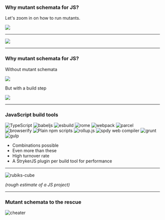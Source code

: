 ### Why mutant schemata for JS?

Let's zoom in on how to run mutants.

[![](img/mutation-testing-process-focus-4.svg)](https://mermaid-js.github.io/mermaid-live-editor/edit/#eyJjb2RlIjoiZ3JhcGggTFJcbiAgICBBKChTdGFydCkpIC0tPiBCKDEuIFByZXBhcmUpXG4gICAgQiAtLT4gQygyLiBDb2RlIGluc3RydW1lbnRhdGlvbilcbiAgICBDIC0tPiBEKDMuIERyeSBydW4pXG4gICAgRCAtLT4gRXtTdWNjZXNzP31cbiAgICBFIC0tPnxZZXN8IEYoNC4gTXV0YXRpb24gdGVzdGluZylcbiAgICBFIC0tPnxOb3wgSCgoZW5kKSlcbiAgICBGIC0tPiBIXG4gICAgc3R5bGUgRiBmaWxsOiNmZjBcblxuIiwibWVybWFpZCI6IntcbiAgXCJ0aGVtZVwiOiBcImRlZmF1bHRcIlxufSIsInVwZGF0ZUVkaXRvciI6ZmFsc2UsImF1dG9TeW5jIjp0cnVlLCJ1cGRhdGVEaWFncmFtIjpmYWxzZX0) <!-- .element target="_blank" -->

---

[![](img/run-mutants-process-focus-execute.svg)](https://mermaid-js.github.io/mermaid-live-editor/edit/#eyJjb2RlIjoiZmxvd2NoYXJ0IFREXG4gICAgQShzdGFydCktLT5Ee0lnbm9yZWQ_fVxuICAgIHN1YmdyYXBoIHBlciBtdXRhbnRcbiAgICBELS0gTm8gLS0-IEV7Q292ZXJlZD99XG4gICAgRS0tIFllcyAtLT4gRihFeGVjdXRlIGluIHRlc3QgcnVubmVyKVxuICAgIEYtLSB0aW1lb3V0IGV4cGlyZWQgLS0-RyhSZXN0YXJ0IHRlc3QgcnVubmVyKVxuICAgIEctLSBSZXBvcnQgVGltZW91dCAtLT5ZKFJlcG9ydCBtdXRhbnQpXG4gICAgRi0tIFJlcG9ydCBLaWxsZWQvU3VyaXZlZCAtLT5ZXG4gICAgRS0tIE5vIFxcbiBSZXBvcnQgTm9Db3ZlcmFnZSAtLT4gWVxuICAgIEQtLSBZZXMgXFxuIFJlcG9ydCBJZ25vcmVkIC0tPiBZXG4gICAgZW5kXG4gICAgWS0tPlooKGVuZCkpXG5cbiAgICBzdHlsZSBGIGZpbGw6I0ZGMCIsIm1lcm1haWQiOiJ7XG4gIFwidGhlbWVcIjogXCJkZWZhdWx0XCJcbn0iLCJ1cGRhdGVFZGl0b3IiOmZhbHNlLCJhdXRvU3luYyI6dHJ1ZSwidXBkYXRlRGlhZ3JhbSI6ZmFsc2V9) <!-- .element target="_blank" -->

<!-- .element class="img-max-height-700" -->

---

<!-- .slide: data-auto-animate -->
### Why mutant schemata for JS?

<div class="row">
<div>

Without mutant schemata

[![](img/without-mutant-schemata.svg)](https://mermaid-js.github.io/mermaid-live-editor/edit/#eyJjb2RlIjoiZmxvd2NoYXJ0IFREXG4gICAgXG4gICAgc3ViZ3JhcGggbXV0YW50cyBbRm9yIGVhY2ggbXV0YW50XVxuXG4gICAgQihQbGFjZSlcbiAgICBCIC0tPiBEKFJ1biB0ZXN0cylcbiAgICBEIC0tS2lsbGVkL1N1cnZpdmVkLS0-IEUoUmVwb3J0IG11dGFudClcblxuICAgIGVuZFxuXG4gICAgQSgoc3RhcnQpKSAtLT4gbXV0YW50c1xuICAgIG11dGFudHMgLS0-IFooKGVuZCkpIiwibWVybWFpZCI6IntcbiAgXCJ0aGVtZVwiOiBcImRlZmF1bHRcIlxufSIsInVwZGF0ZUVkaXRvciI6ZmFsc2UsImF1dG9TeW5jIjp0cnVlLCJ1cGRhdGVEaWFncmFtIjpmYWxzZX0) <!-- .element target="_blank" -->

</div>
<div>

But with a build step

<!-- .element class="fragment" data-fragment-index="0" -->

[![](img/without-mutant-schemata-2.svg)](https://mermaid-js.github.io/mermaid-live-editor/edit/#eyJjb2RlIjoiZmxvd2NoYXJ0IFREXG4gICAgXG4gICAgc3ViZ3JhcGggbXV0YW50cyBbRm9yIGVhY2ggbXV0YW50XVxuXG4gICAgQihQbGFjZSlcbiAgICBCIC0tPiBDKEJ1aWxkKVxuICAgIEMgLS0-IEQoUnVuIHRlc3RzKVxuICAgIEQgLS1LaWxsZWQvU3Vydml2ZWQtLT4gRShSZXBvcnQgbXV0YW50KVxuXG4gICAgZW5kXG5cbiAgICBBKChzdGFydCkpIC0tPiBtdXRhbnRzXG4gICAgbXV0YW50cyAtLT4gWigoZW5kKSlcblxuICAgIHN0eWxlIEMgZmlsbDojRkYwIiwibWVybWFpZCI6IntcbiAgXCJ0aGVtZVwiOiBcImRlZmF1bHRcIlxufSIsInVwZGF0ZUVkaXRvciI6ZmFsc2UsImF1dG9TeW5jIjp0cnVlLCJ1cGRhdGVEaWFncmFtIjpmYWxzZX0) <!-- .element target="_blank" -->

<!-- .element class="fragment" data-fragment-index="0" -->

</div>
</div>

---

### JavaScript build tools

![TypeScript](/img/ts.svg) <!-- .element class="img-width-15" title="TypeScript" -->
![babeljs](/img/babel.png) <!-- .element class="img-width-15" title="babeljs" -->
![esbuild](/img/esbuild.png) <!-- .element class="img-width-15" title="esbuild" -->
![rome](/img/rome.png) <!-- .element class="img-width-15" title="rome" -->
![webpack](/img/webpack.png) <!-- .element class="img-width-15" title="webpack" -->
![parcel](/img/parcel.png) <!-- .element class="img-width-15" title="parcel" -->
![browserify](/img/browserify.png) <!-- .element class="img-width-15" title="browserify" -->
![Plain npm scripts](/img/npm.png) <!-- .element class="img-width-15" title="Plain npm scripts" -->
![rollup.js](/img/rollup.png) <!-- .element class="img-width-15" title="rollup.js" -->
![spdy web compiler](/img/swr.png) <!-- .element class="img-width-15" title="spdy web compiler" -->
![grunt](/img/grunt.png) <!-- .element class="img-width-15" title="grunt" -->
![gulp](/img/gulp.png) <!-- .element class="img-width-15" title="gulp" -->


* Combinations possible <!-- .element class="fragment" -->
* Even more than these <!-- .element class="fragment" -->
* High turnover rate <!-- .element class="fragment" -->
* A StrykerJS plugin per build tool for performance <!-- .element class="fragment" -->

---

![rubiks-cube](/img/rubiks-cube.png)

_(rough estimate of a JS project)_

---

### Mutant schemata to the rescue

![cheater](/img/strykerjs-cheater.jpg)


